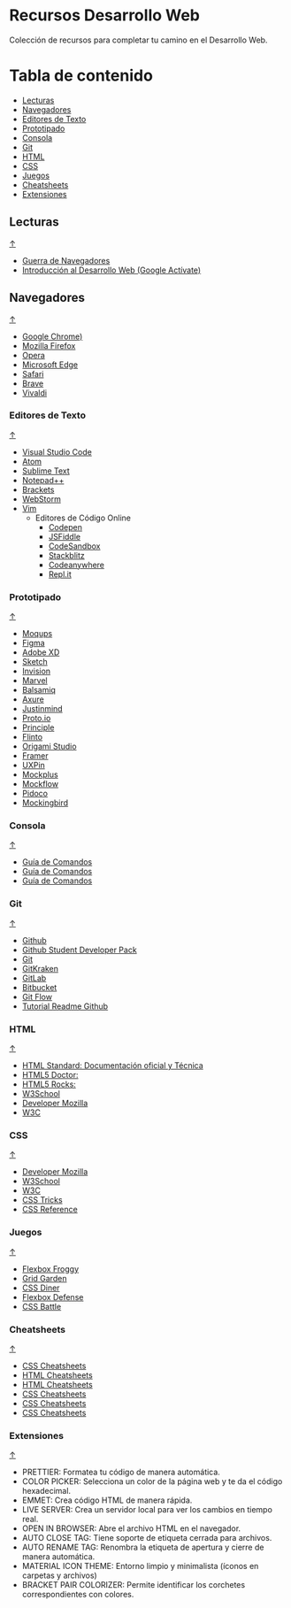 # Recursos Desarrollo Web

Colección de recursos para completar tu camino en el Desarrollo Web.


# Tabla de contenido

- [Lecturas](#lecturas)
- [Navegadores](#navegadores)
- [Editores de Texto](#editores-de-texto)
- [Prototipado](#prototipado)
- [Consola](#consola)
- [Git](#git)
- [HTML](#html)
- [CSS](#css)
- [Juegos](#juegos)
- [Cheatsheets](#cheatsheets)
- [Extensiones](#extensiones)

## Lecturas

[↑](#tabla-de-contenido)

- [Guerra de Navegadores](https://hackernoon.com/es/como-la-guerra-de-los-navegadores-cambio-el-panorama-de-internet)
- [Introducción al Desarrollo Web (Google Actívate)](https://www.youtube.com/watch?v=l_2kO1gAAMY)

## Navegadores

[↑](#tabla-de-contenido)

- [Google Chrome)](https://www.google.com/intl/es_es/chrome/?brand=YTUH&gclid=CjwKCAjw9J2iBhBPEiwAErwpeTlrur_S25A00YrVLxRJ8psdTD_neO4cPJFrSyhP2jMl_w-6E4z6JhoCz3AQAvD_BwE&gclsrc=aw.ds)
- [Mozilla Firefox](https://www.mozilla.org/es-ES/firefox/new/)
- [Opera](https://www.opera.com/es)
- [Microsoft Edge](https://www.microsoft.com/es-es/edge)
- [Safari](https://www.apple.com/es/safari/)
- [Brave](https://brave.com/)
- [Vivaldi](https://vivaldi.com/es/)

### Editores de Texto

[↑](#tabla-de-contenido)

- [Visual Studio Code](https://code.visualstudio.com/)
- [Atom](https://atom.io/)
- [Sublime Text](https://www.sublimetext.com/)
- [Notepad++](https://notepad-plus-plus.org/downloads/)
- [Brackets](http://brackets.io/)
- [WebStorm](https://www.jetbrains.com/webstorm/)
- [Vim](https://www.vim.org/)
  - Editores de Código Online
    - [Codepen](https://codepen.io/)
    - [JSFiddle](https://jsfiddle.net/)
    - [CodeSandbox](https://codesandbox.io/)
    - [Stackblitz](https://stackblitz.com/)
    - [Codeanywhere](https://codeanywhere.com/)
    - [Repl.it](https://repl.it/)

### Prototipado

[↑](#tabla-de-contenido)

- [Moqups](https://moqups.com/es/)
- [Figma](https://www.figma.com/)
- [Adobe XD](https://www.adobe.com/es/products/xd.html)
- [Sketch](https://www.sketch.com/)
- [Invision](https://www.invisionapp.com/)
- [Marvel](https://marvelapp.com/)
- [Balsamiq](https://balsamiq.com/)
- [Axure](https://www.axure.com/)
- [Justinmind](https://www.justinmind.com/)
- [Proto.io](https://proto.io/)
- [Principle](https://principleformac.com/)
- [Flinto](https://www.flinto.com/)
- [Origami Studio](https://origami.design/)
- [Framer](https://www.framer.com/)
- [UXPin](https://www.uxpin.com/)
- [Mockplus](https://www.mockplus.com/)
- [Mockflow](https://www.mockflow.com/)
- [Pidoco](https://pidoco.com/)
- [Mockingbird](https://gomockingbird.com/)

### Consola

[↑](#tabla-de-contenido)

- [Guía de Comandos](https://www.muycomputerpro.com/2018/04/24/consola-de-windows)
- [Guía de Comandos](https://www.ionos.es/digitalguide/servidores/know-how/comandos-cmd/)
- [Guía de Comandos](https://www.xataka.com/basics/comandos-basicos-para-dar-tus-primeros-pasos-consola-windows-cmd)

### Git

[↑](#tabla-de-contenido)

- [Github](https://github.com/)
- [Github Student Developer Pack](https://education.github.com/pack)
- [Git](https://git-scm.com/)
- [GitKraken](https://www.gitkraken.com/)
- [GitLab](https://about.gitlab.com/)
- [Bitbucket](https://bitbucket.org/product)
- [Git Flow](https://danielkummer.github.io/git-flow-cheatsheet/index.es_ES.html)
- [Tutorial Readme Github](https://charly3pins.dev/es/blog/cree-un-readme-incre%C3%ADble-para-su-perfil-de-github/)

### HTML

[↑](#tabla-de-contenido)

- [HTML Standard: Documentación oficial y Técnica](https://html.spec.whatwg.org/)
- [HTML5 Doctor:](http://html5doctor.com/)
- [HTML5 Rocks:](https://www.html5rocks.com/en/)
- [W3School](https://www.w3schools.com/html/html5_intro.asp)
- [Developer Mozilla](https://developer.mozilla.org/es/docs/HTML/HTML5)
- [W3C](https://www.w3.org/TR/html5/)

### CSS

[↑](#tabla-de-contenido)

- [Developer Mozilla](https://developer.mozilla.org/es/docs/Web/CSS)
- [W3School](https://www.w3schools.com/css/default.asp)
- [W3C](https://www.w3.org/Style/CSS/Overview.en.html)
- [CSS Tricks](https://css-tricks.com/)
- [CSS Reference](https://cssreference.io/)

### Juegos

[↑](#tabla-de-contenido)

- [Flexbox Froggy](https://flexboxfroggy.com/#es)
- [Grid Garden](https://cssgridgarden.com/#es)
- [CSS Diner](https://flukeout.github.io/)
- [Flexbox Defense](http://www.flexboxdefense.com/)
- [CSS Battle](https://cssbattle.dev/)

### Cheatsheets

[↑](#tabla-de-contenido)

- [CSS Cheatsheets](https://htmlcheatsheet.com/css/)
- [HTML Cheatsheets](https://html-css-js.com/html/)
- [HTML Cheatsheets](https://htmlcheatsheet.com/)
- [CSS Cheatsheets](https://pixllabs.io/blog/web-development/css-cheat-sheet/)
- [CSS Cheatsheets](https://devhints.io/css)
- [CSS Cheatsheets](http://cheatsheets.shecodes.io/css)

### Extensiones

[↑](#tabla-de-contenido)

- PRETTIER: Formatea tu código de manera automática.
- COLOR PICKER: Selecciona un color de la página web y te da el código hexadecimal.
- EMMET: Crea código HTML de manera rápida.
- LIVE SERVER: Crea un servidor local para ver los cambios en tiempo real.
- OPEN IN BROWSER: Abre el archivo HTML en el navegador.
- AUTO CLOSE TAG: Tiene soporte de etiqueta cerrada para archivos.
- AUTO RENAME TAG: Renombra la etiqueta de apertura y cierre de manera automática.
- MATERIAL ICON THEME: Entorno limpio y minimalista (íconos en carpetas y archivos)
- BRACKET PAIR COLORIZER: Permite identificar los corchetes correspondientes con colores.